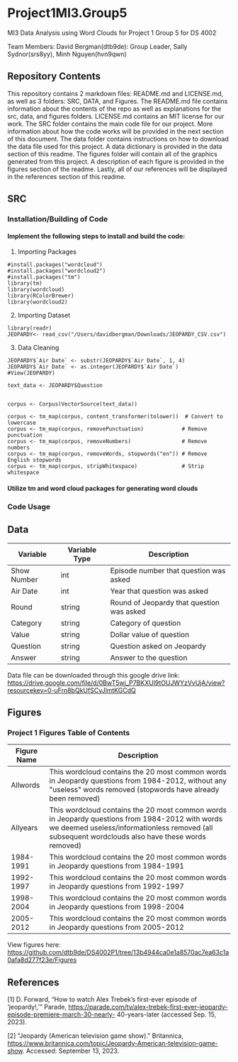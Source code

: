# Project1MI3.Group5
MI3 Data Analysis using Word Clouds for Project 1 Group 5 for DS 4002

Team Members:
David Bergman(dtb9de): Group Leader,
Sally Sydnor(srs8yy),
Minh Nguyen(hvn9qwn)

## Repository Contents

This repository contains 2 markdown files: README.md and LICENSE.md, as well as 3 folders: SRC, DATA, and Figures. The README.md file contains information about the contents of the repo as well as explanations for the src, data, and figures folders. LICENSE.md contains an MIT license for our work. The SRC folder contains the main code file for our project. More information about how the code works will be provided in the next section of this document. The data folder contains instructions on how to download the data file used for this project. A data dictionary is provided in the data section of this readme. The figures folder will contain all of the graphics generated from this project. A description of each figure is provided in the figures section of the readme. Lastly, all of our references will be displayed in the references section of this readme.

## SRC

### Installation/Building of Code

#### Implement the following steps to install and build the code:

1. Importing Packages
```{r}
#install.packages("wordcloud")
#install.packages("wordcloud2")
#install.packages("tm")
library(tm)
library(wordcloud)
library(RColorBrewer)
library(wordcloud2)
```

2. Importing Dataset
```{r}
library(readr)
JEOPARDY<- read_csv("/Users/davidbergman/Downloads/JEOPARDY_CSV.csv")
```

3. Data Cleaning
```{r}
JEOPARDY$`Air Date` <- substr(JEOPARDY$`Air Date`, 1, 4)
JEOPARDY$`Air Date` <- as.integer(JEOPARDY$`Air Date`)
#View(JEOPARDY)

text_data <- JEOPARDY$Question


corpus <- Corpus(VectorSource(text_data))

corpus <- tm_map(corpus, content_transformer(tolower))  # Convert to lowercase
corpus <- tm_map(corpus, removePunctuation)            # Remove punctuation
corpus <- tm_map(corpus, removeNumbers)                # Remove numbers
corpus <- tm_map(corpus, removeWords, stopwords("en")) # Remove English stopwords
corpus <- tm_map(corpus, stripWhitespace)              # Strip whitespace

```

#### Utilize tm and word cloud packages for generating word clouds

### Code Usage

## Data

| Variable    | Variable Type | Description                               |
| ----------- | ------------- | ------------------------------------------|
| Show Number | int           | Episode number that question was asked    |
| Air Date    | int           | Year that question was asked              |  
| Round       | string        | Round of Jeopardy that question was asked |                      
| Category    | string        | Category of question                      |
| Value       | string        | Dollar value of question                  |
| Question    | string        | Question asked on Jeopardy                |
| Answer      | string        | Answer to the question                    |

Data file can be downloaded through this google drive link:
https://drive.google.com/file/d/0BwT5wj_P7BKXUl9tOUJWYzVvUjA/view?resourcekey=0-uFrn8bQkUfSCvJlmtKGCdQ


## Figures

### Project 1 Figures Table of Contents
| Figure Name      | Description |
| ----------- | ----------- |
| Allwords      | This wordcloud contains the 20 most common words in Jeopardy questions from 1984-2012, without any "useless" words removed (stopwords have already been removed)       |
| Allyears   | This wordcloud contains the 20 most common words in Jeopardy questions from 1984-2012 with words we deemed useless/informationless removed (all subsequent wordclouds also have these words removed)        |
| 1984-1991   | This wordcloud contains the 20 most common words in Jeopardy questions from 1984-1991      |
| 1992-1997   | This wordcloud contains the 20 most common words in Jeopardy questions from 1992-1997      |
| 1998-2004   | This wordcloud contains the 20 most common words in Jeopardy questions from 1998-2004      |
| 2005-2012   | This wordcloud contains the 20 most common words in Jeopardy questions from 2005-2012      |

View figures here: https://github.com/dtb9de/DS4002P1/tree/13b4944ca0e1a8570ac7ea63c1a0afa8d277f23e/Figures

## References

[1] D. Forward, “How to watch Alex Trebek’s first-ever episode of ‘jeopardy!,’” Parade,
https://parade.com/tv/alex-trebek-first-ever-jeopardy-episode-premiere-march-30-nearly-
40-years-later (accessed Sep. 15, 2023).

[2] "Jeopardy (American television game show)." Britannica,
https://www.britannica.com/topic/Jeopardy-American-television-game-show. Accessed:
September 13, 2023.
